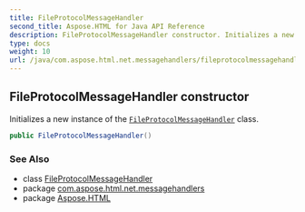 ```yaml
---
title: FileProtocolMessageHandler
second_title: Aspose.HTML for Java API Reference
description: FileProtocolMessageHandler constructor. Initializes a new instance of the FileProtocolMessageHandler class
type: docs
weight: 10
url: /java/com.aspose.html.net.messagehandlers/fileprotocolmessagehandler/fileprotocolmessagehandler/
---
```

## FileProtocolMessageHandler constructor

Initializes a new instance of the [`FileProtocolMessageHandler`](../) class.

```java
public FileProtocolMessageHandler()
```

### See Also

* class [FileProtocolMessageHandler](../)
* package [com.aspose.html.net.messagehandlers](../../../com.aspose.html.net.messagehandlers/)
* package [Aspose.HTML](../../../)
